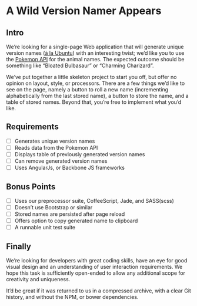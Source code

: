 # A Wild Version Namer Appears

## Intro

We’re looking for a single-page Web application that will generate unique version names ([à la Ubuntu][ubuntu-code-names]) with an interesting twist; we’d like you to use the [Pokemon API][pokemon-api] for the animal names. The expected outcome should be something like “Bloated Bulbasaur” or “Charming Charizard”.

We’ve put together a little skeleton project to start you off, but offer no opinion on layout, style, or processors. There are a few things we’d like to see on the page, namely a button to roll a new name (incrementing alphabetically from the last stored name), a button to store the name, and a table of stored names. Beyond that, you’re free to implement what you’d like.

## Requirements

- [ ] Generates unique version names
- [ ] Reads data from the Pokemon API
- [ ] Displays table of previously generated version names
- [ ] Can remove generated version names
- [ ] Uses AngularJs, or Backbone JS frameworks

## Bonus Points

- [ ] Uses our preprocessor suite, CoffeeScript, Jade, and SASS(scss)
- [ ] Doesn’t use Bootstrap or similar
- [ ] Stored names are persisted after page reload
- [ ] Offers option to copy generated name to clipboard
- [ ] A runnable unit test suite

## Finally

We’re looking for developers with great coding skills, have an eye for good visual design and an understanding of user interaction requirements. We hope this task is sufficiently open-ended to allow any additional scope for creativity and uniqueness.

It’d be great if it was returned to us in a compressed archive, with a clear Git history, and without the NPM, or bower dependencies.

[ubuntu-code-names]: https://wiki.ubuntu.com/DevelopmentCodeNames
[pokemon-api]: http://pokeapi.co/